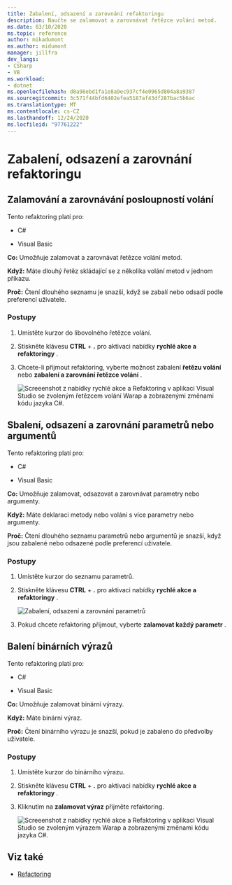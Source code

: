 ```yaml
---
title: Zabalení, odsazení a zarovnání refaktoringu
description: Naučte se zalamovat a zarovnávat řetězce volání metod.
ms.date: 03/10/2020
ms.topic: reference
author: mikadumont
ms.author: midumont
manager: jillfra
dev_langs:
- CSharp
- VB
ms.workload:
- dotnet
ms.openlocfilehash: d8a98ebd1fa1e8a9ec937cf4e0965d804a8a9387
ms.sourcegitcommit: 3c571f44bfd6402efea5187af43df287bac5b6ac
ms.translationtype: MT
ms.contentlocale: cs-CZ
ms.lasthandoff: 12/24/2020
ms.locfileid: "97761222"
---
```

# <a name="wrap-indent-and-align-refactorings"></a>Zabalení, odsazení a zarovnání refaktoringu

## <a name="wrap-and-align-call-chains"></a>Zalamování a zarovnávání posloupností volání

Tento refaktoring platí pro:

- C#

- Visual Basic

**Co:** Umožňuje zalamovat a zarovnávat řetězce volání metod.

**Když:** Máte dlouhý řetěz skládající se z několika volání metod v jednom příkazu.

**Proč:** Čtení dlouhého seznamu je snazší, když se zabalí nebo odsadí podle preferencí uživatele.

### <a name="how-to"></a>Postupy

1. Umístěte kurzor do libovolného řetězce volání.
2. Stiskněte klávesu **CTRL** + **.** pro aktivaci nabídky **rychlé akce a refaktoringy** .
3. Chcete-li přijmout refaktoring, vyberte možnost zabalení **řetězu volání** nebo **zabalení a zarovnání řetězce volání** .

   ![Screeenshot z nabídky rychlé akce a Refaktoring v aplikaci Visual Studio se zvoleným řetězcem volání Warap a zobrazenými změnami kódu jazyka C#.](media/wrap-call-chain.png)

## <a name="wrap-indent-and-align-parameters-or-arguments"></a>Sbalení, odsazení a zarovnání parametrů nebo argumentů

Tento refaktoring platí pro:

- C#

- Visual Basic

**Co:** Umožňuje zalamovat, odsazovat a zarovnávat parametry nebo argumenty.

**Když:** Máte deklaraci metody nebo volání s více parametry nebo argumenty.

**Proč:** Čtení dlouhého seznamu parametrů nebo argumentů je snazší, když jsou zabalené nebo odsazené podle preferencí uživatele.

### <a name="how-to"></a>Postupy

1. Umístěte kurzor do seznamu parametrů.
2. Stiskněte klávesu **CTRL** + **.** pro aktivaci nabídky **rychlé akce a refaktoringy** .

   ![Zabalení, odsazení a zarovnání parametrů](media/wrap-parameters.png)

3. Pokud chcete refaktoring přijmout, vyberte **zalamovat každý parametr** .

## <a name="wrap-binary-expressions"></a>Balení binárních výrazů

Tento refaktoring platí pro:

- C#

- Visual Basic

**Co:** Umožňuje zalamovat binární výrazy.

**Když:** Máte binární výraz.

**Proč:** Čtení binárního výrazu je snazší, pokud je zabaleno do předvolby uživatele.

### <a name="how-to"></a>Postupy

1. Umístěte kurzor do binárního výrazu.
2. Stiskněte klávesu **CTRL** + **.** pro aktivaci nabídky **rychlé akce a refaktoringy** .
3. Kliknutím na **zalamovat výraz** přijměte refaktoring.

   ![Screeenshot z nabídky rychlé akce a Refaktoring v aplikaci Visual Studio se zvoleným výrazem Warap a zobrazenými změnami kódu jazyka C#.](media/wrap-binary-expression.png)

## <a name="see-also"></a>Viz také

- [Refactoring](../refactoring-in-visual-studio.md)
